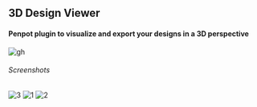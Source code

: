 ## 3D Design Viewer

#### Penpot plugin to visualize and export your designs in a 3D perspective

![gh](https://github.com/user-attachments/assets/c51581bc-7232-4a8b-8758-fc81b83dc0da)


###### Screenshots 

![3](https://github.com/user-attachments/assets/8764506b-6f55-409a-a7d2-508025d59bbf)
![1](https://github.com/user-attachments/assets/a2e77ae0-b1d2-4054-8b25-e14a2581db52)
![2](https://github.com/user-attachments/assets/29d33a52-65fa-43e1-811d-abc1e1e562f8)
